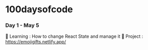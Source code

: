 # 100daysofcode

### Day 1 - May 5

🧠 Learning : How to change React State and manage it
🧩 Project : https://emojigifts.netlify.app/

